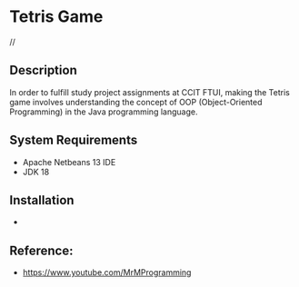 # Tetris Game
//

## Description
In order to fulfill study project assignments at CCIT FTUI, making the Tetris game involves understanding the concept of OOP (Object-Oriented Programming) in the Java programming language.

## System Requirements
- Apache Netbeans 13 IDE
- JDK 18

## Installation
- 

## Reference:
- https://www.youtube.com/MrMProgramming
